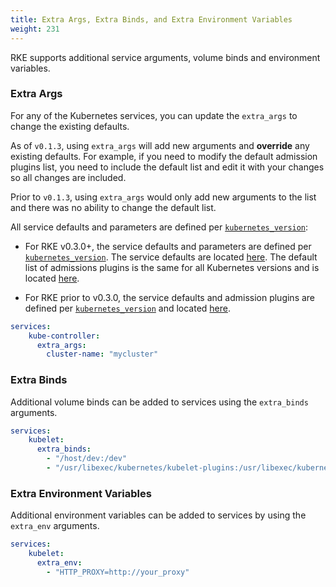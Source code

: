 ```yaml
---
title: Extra Args, Extra Binds, and Extra Environment Variables
weight: 231
---
```


RKE supports additional service arguments, volume binds and environment variables.

### Extra Args

For any of the Kubernetes services, you can update the `extra_args` to change the existing defaults.

As of `v0.1.3`, using `extra_args` will add new arguments and **override** any existing defaults. For example, if you need to modify the default admission plugins list, you need to include the default list and edit it with your changes so all changes are included.

Prior to `v0.1.3`, using `extra_args` would only add new arguments to the list and there was no ability to change the default list.

All service defaults and parameters are defined per [`kubernetes_version`]({{<baseurl>}}/rke/latest/en/config-options/#kubernetes-version):

- For RKE v0.3.0+, the service defaults and parameters are defined per [`kubernetes_version`]({{<baseurl>}}/rke/latest/en/config-options/#kubernetes-version). The service defaults are located [here](https://github.com/rancher/kontainer-driver-metadata/blob/master/rke/k8s_service_options.go). The default list of admissions plugins is the same for all Kubernetes versions and is located [here](https://github.com/rancher/kontainer-driver-metadata/blob/master/rke/k8s_service_options.go#L11).

- For RKE prior to v0.3.0, the service defaults and admission plugins are defined per [`kubernetes_version`]({{<baseurl>}}/rke/latest/en/config-options/#kubernetes-version) and located [here](https://github.com/rancher/types/blob/release/v2.2/apis/management.cattle.io/v3/k8s_defaults.go). 

```yaml
services:
    kube-controller:
      extra_args:
        cluster-name: "mycluster"
```

### Extra Binds

Additional volume binds can be added to services using the `extra_binds` arguments.

```yaml
services:
    kubelet:
      extra_binds:
        - "/host/dev:/dev"
        - "/usr/libexec/kubernetes/kubelet-plugins:/usr/libexec/kubernetes/kubelet-plugins:z"
```

### Extra Environment Variables

Additional environment variables can be added to services by using the `extra_env` arguments.

```yaml
services:
    kubelet:
      extra_env:
        - "HTTP_PROXY=http://your_proxy"
```
